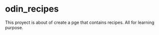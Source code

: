 # odin_recipes
This proyect is about of create a pge that contains recipes. All for learning purpose.

